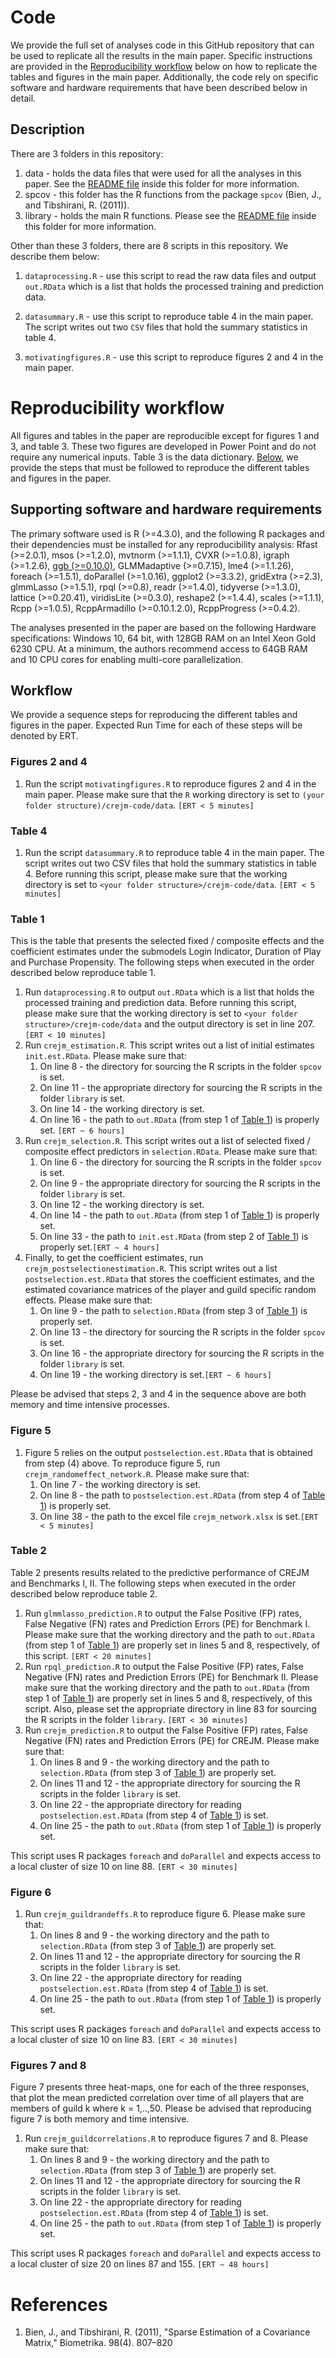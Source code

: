 # Code
We provide the full set of analyses code in this GitHub repository that can be used to replicate all the results in the main paper. Specific instructions are provided in the [Reproducibility workflow](https://github.com/trambakbanerjee/crejm-code#reproducibility-workflow) below on how to replicate the tables and figures in the main paper. Additionally, the code rely on specific software and hardware requirements that have been described below in detail. 

## Description

There are 3 folders in this repository:

1. data - holds the data files that were used for all the analyses in this paper. See the [README file](https://github.com/trambakbanerjee/crejm-code/tree/main/data#data) inside this folder for more information.
2. spcov - this folder has the R functions from the package `spcov` (Bien, J., and Tibshirani, R. (2011)). 
3. library - holds the main R functions. Please see the [README file](https://github.com/trambakbanerjee/crejm-code/tree/main/library#description) inside this folder for more information. 

Other than these 3 folders, there are 8 scripts in this repository. We describe them below:

1. `dataprocessing.R` - use this script to read the raw data files and output `out.RData` which is a list that holds the processed training and prediction data. 

2. `datasummary.R` - use this script to reproduce table 4 in the main paper. The script writes out two `CSV` files that hold the summary statistics in table 4. 

3. `motivatingfigures.R` - use this script to reproduce figures 2 and 4 in the main paper. 

# Reproducibility workflow
All figures and tables in the paper are reproducible except for figures 1 and 3, and table 3. These two figures are developed in Power Point and do not require any numerical inputs. Table 3 is the data dictionary. [Below](https://github.com/trambakbanerjee/crejm-code/blob/main/README.md#workflow), we provide the steps that must be followed to reproduce the different tables and figures in the paper.

## Supporting software and hardware requirements 
The primary software used is R (>=4.3.0), and the following R packages and their dependencies must be installed for any reproducibility analysis: Rfast (>=2.0.1), msos (>=1.2.0), mvtnorm (>=1.1.1), CVXR (>=1.0.8), igraph (>=1.2.6), [ggb (>=0.10.0)](https://github.com/jacobbien/ggb#ggb), GLMMadaptive (>=0.7.15), lme4 (>=1.1.26), foreach (>=1.5.1), doParallel (>=1.0.16), ggplot2 (>=3.3.2), gridExtra (>=2.3), glmmLasso (>=1.5.1), rpql (>=0.8), readr (>=1.4.0), tidyverse (>=1.3.0), lattice (>=0.20.41), viridisLite (>=0.3.0), reshape2 (>=1.4.4), scales (>=1.1.1), Rcpp (>=1.0.5), RcppArmadillo (>=0.10.1.2.0), RcppProgress (>=0.4.2).

The analyses presented in the paper are based on the following Hardware specifications: Windows 10, 64 bit, with 128GB RAM on an Intel Xeon Gold 6230 CPU. At a minimum, the authors recommend access to 64GB RAM and 10 CPU cores for enabling multi-core parallelization.

## Workflow

We provide a sequence steps for reproducing the different tables and figures in the paper. Expected Run Time for each of these steps will be denoted by ERT.

### Figures 2 and 4
1. Run the script `motivatingfigures.R` to reproduce figures 2 and 4 in the main paper. Please make sure that the `R` working directory is set to `(your folder structure)/crejm-code/data`. `[ERT < 5 minutes]`

### Table 4
1. Run the script `datasummary.R` to reproduce table 4 in the main paper. The script writes out two CSV files that hold the summary statistics in table 4. Before running this script, please make sure that the working directory is set to `<your folder structure>/crejm-code/data`. `[ERT < 5 minutes]`

### Table 1
This is the table that presents the selected fixed / composite effects and the coefficient estimates under the submodels Login Indicator, Duration of Play
and Purchase Propensity. The following steps when executed in the order described below reproduce table 1.

1. Run `dataprocessing.R` to output `out.RData` which is a list that holds the processed training and prediction data. Before running this script, please make sure that the working directory is set to `<your folder structure>/crejm-code/data` and the output directory is set in line 207. `[ERT < 10 minutes]`
2. Run `crejm_estimation.R`. This script writes out a list of initial estimates `init.est.RData`. Please make sure that:
    1. On line 8 - the directory for sourcing the R scripts in the folder `spcov` is set.
    2. On line 11 - the appropriate directory for sourcing the R scripts in the folder `library` is set.
    3. On line 14 - the working directory is set.
    4. On line 16 - the path to `out.RData` (from step 1 of [Table 1](https://github.com/trambakbanerjee/crejm-code#table-1)) is properly set. `[ERT ~ 6 hours]`
3. Run `crejm_selection.R`. This script writes out a list of selected fixed / composite effect predictors in `selection.RData`. Please make sure that:
    1. On line 6 - the directory for sourcing the R scripts in the folder `spcov` is set.
    2. On line 9 - the appropriate directory for sourcing the R scripts in the folder `library` is set.
    3. On line 12 - the working directory is set.
    4. On line 14 - the path to `out.RData` (from step 1 of [Table 1](https://github.com/trambakbanerjee/crejm-code#table-1)) is properly set. 
    5. On line 33 - the path to `init.est.RData` (from step 2 of [Table 1](https://github.com/trambakbanerjee/crejm-code#table-1)) is properly set.`[ERT ~ 4 hours]`
4. Finally, to get the coefficient estimates, run `crejm_postselectionestimation.R`. This script writes out a list `postselection.est.RData` that stores the coefficient estimates, and the estimated covariance matrices of the player and guild specific random effects. Please make sure that:
    1. On line 9 - the path to `selection.RData` (from step 3 of [Table 1](https://github.com/trambakbanerjee/crejm-code#table-1)) is properly set.
    2. On line 13 - the directory for sourcing the R scripts in the folder `spcov` is set.
    3. On line 16 - the appropriate directory for sourcing the R scripts in the folder `library` is set.
    4. On line 19 - the working directory is set.`[ERT ~ 6 hours]`  

Please be advised that steps 2, 3 and 4 in the sequence above are both memory and time intensive processes.
  
### Figure 5
1. Figure 5 relies on the output `postselection.est.RData` that is obtained from step (4) above. To reproduce figure 5, run `crejm_randomeffect_network.R`. 
Please make sure that:
    1. On line 7 - the working directory is set.
    2. On line 8 - the path to `postselection.est.RData` (from step 4 of [Table 1](https://github.com/trambakbanerjee/crejm-code#table-1)) is properly set.
    3. On line 38 - the path to the excel file `crejm_network.xlsx` is set.`[ERT < 5 minutes]`  

### Table 2
Table 2 presents results related to the predictive performance of CREJM and Benchmarks I, II. The following steps when executed in the order described below reproduce table 2.

1. Run `glmmlasso_prediction.R` to output the False Positive (FP) rates, False Negative (FN) rates and Prediction Errors (PE) for Benchmark I.  Please make sure that the working directory and the path to `out.RData` (from step 1 of [Table 1](https://github.com/trambakbanerjee/crejm-code#table-1)) are properly set in lines 5 and 8, respectively, of this script. `[ERT < 20 minutes]`
2. Run `rpql_prediction.R` to output the False Positive (FP) rates, False Negative (FN) rates and Prediction Errors (PE) for Benchmark II.  Please make sure that the working directory and the path to `out.RData` (from step 1 of [Table 1](https://github.com/trambakbanerjee/crejm-code#table-1)) are properly set in lines 5 and 8, respectively, of this script. Also, please set the appropriate directory in line 83 for sourcing the R scripts in the folder `library`. `[ERT < 30 minutes]`
3. Run `crejm_prediction.R` to output the False Positive (FP) rates, False Negative (FN) rates and Prediction Errors (PE) for CREJM. Please make sure that:
    1. On lines 8 and 9 - the working directory and the path to `selection.RData` (from step 3 of [Table 1](https://github.com/trambakbanerjee/crejm-code#table-1)) are properly set.
    2. On lines 11 and 12 - the appropriate directory for sourcing the R scripts in the folder `library` is set.
    3. On line 22 - the appropriate directory for reading `postselection.est.RData` (from step 4 of [Table 1](https://github.com/trambakbanerjee/crejm-code#table-1)) is set.
    4. On line 25 - the path to `out.RData` (from step 1 of [Table 1](https://github.com/trambakbanerjee/crejm-code#table-1)) is properly set. 
  
 This script uses R packages `foreach` and `doParallel` and expects access to a local cluster of size 10 on line 88. `[ERT < 30 minutes]`    

### Figure 6

1. Run `crejm_guildrandeffs.R` to reproduce figure 6. Please make sure that:
    1. On lines 8 and 9 - the working directory and the path to `selection.RData` (from step 3 of [Table 1](https://github.com/trambakbanerjee/crejm-code#table-1)) are properly set.
    2. On lines 11 and 12 - the appropriate directory for sourcing the R scripts in the folder `library` is set.
    3. On line 22 - the appropriate directory for reading `postselection.est.RData` (from step 4 of [Table 1](https://github.com/trambakbanerjee/crejm-code#table-1)) is set.
    4. On line 25 - the path to `out.RData` (from step 1 of [Table 1](https://github.com/trambakbanerjee/crejm-code#table-1)) is properly set. 
  
 This script uses R packages `foreach` and `doParallel` and expects access to a local cluster of size 10 on line 83. `[ERT < 30 minutes]`    

### Figures 7 and 8
Figure 7 presents three heat-maps, one for each of the three responses, that plot the mean predicted correlation over time of all players that are members of guild k where k = 1,..,50. Please be advised that reproducing figure 7 is both memory and time intensive.

1. Run `crejm_guildcorrelations.R` to reproduce figures 7 and 8. Please make sure that:
    1. On lines 8 and 9 - the working directory and the path to `selection.RData` (from step 3 of [Table 1](https://github.com/trambakbanerjee/crejm-code#table-1)) are properly set.
    2. On lines 11 and 12 - the appropriate directory for sourcing the R scripts in the folder `library` is set.
    3. On line 22 - the appropriate directory for reading `postselection.est.RData` (from step 4 of [Table 1](https://github.com/trambakbanerjee/crejm-code#table-1)) is set.
    4. On line 25 - the path to `out.RData` (from step 1 of [Table 1](https://github.com/trambakbanerjee/crejm-code#table-1)) is properly set. 

This script uses R packages `foreach` and `doParallel` and expects access to a local cluster of size 20 on lines 87 and 155. `[ERT ~ 48 hours]`   


# References

1. Bien, J., and Tibshirani, R. (2011), "Sparse Estimation of a Covariance Matrix," Biometrika. 98(4). 807–820
